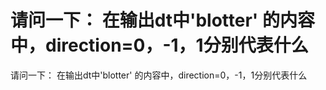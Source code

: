 # 请问一下： 在输出dt中'blotter' 的内容中，direction=0，-1，1分别代表什么

请问一下： 在输出dt中'blotter' 的内容中，direction=0，-1，1分别代表什么